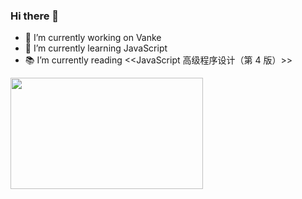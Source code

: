### Hi there 👋

- 🔭 I’m currently working on Vanke
- 🌱 I’m currently learning JavaScript
- 📚 I’m currently reading <<JavaScript 高级程序设计（第 4 版）>>

<img src='https://pbs.twimg.com/media/Eqaj13tVQAEmNal?format=jpg&name=large' width='308' height='178'></img>
<!--
**Yill625/Yill625** is a ✨ _special_ ✨ repository because its `README.md` (this file) appears on your GitHub profile.
Here are some ideas to get you started:
- 🔭 I’m currently working on Vanke
- 🌱 I’m currently learning JavaScript
- 👯 I’m looking to collaborate on ...
- 🤔 I’m looking for help with ...
- 💬 Ask me about ...
- 📫 How to reach me: ...
- 😄 Pronouns: ...
- ⚡ Fun fact: ...
-->
